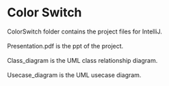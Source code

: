 # Color Switch

ColorSwitch folder contains the project files for IntelliJ.
<br><br>
Presentation.pdf is the ppt of the project.
<br><br>
Class_diagram is the UML class relationship diagram.
<br><br>
Usecase_diagram is the UML usecase diagram.
